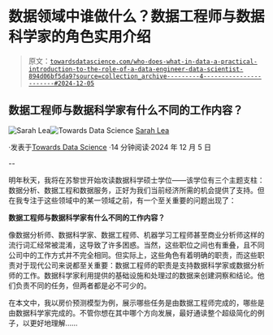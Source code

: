 # 数据领域中谁做什么？数据工程师与数据科学家的角色实用介绍

> 原文：[`towardsdatascience.com/who-does-what-in-data-a-practical-introduction-to-the-role-of-a-data-engineer-data-scientist-894d06bf5da9?source=collection_archive---------4-----------------------#2024-12-05`](https://towardsdatascience.com/who-does-what-in-data-a-practical-introduction-to-the-role-of-a-data-engineer-data-scientist-894d06bf5da9?source=collection_archive---------4-----------------------#2024-12-05)

## 数据工程师与数据科学家有什么不同的工作内容？

[](https://medium.com/@schuerch_sarah?source=post_page---byline--894d06bf5da9--------------------------------)![Sarah Lea](https://medium.com/@schuerch_sarah?source=post_page---byline--894d06bf5da9--------------------------------)[](https://towardsdatascience.com/?source=post_page---byline--894d06bf5da9--------------------------------)![Towards Data Science](https://towardsdatascience.com/?source=post_page---byline--894d06bf5da9--------------------------------) [Sarah Lea](https://medium.com/@schuerch_sarah?source=post_page---byline--894d06bf5da9--------------------------------)

·发表于[Towards Data Science](https://towardsdatascience.com/?source=post_page---byline--894d06bf5da9--------------------------------) ·14 分钟阅读·2024 年 12 月 5 日

--

明年秋天，我将在苏黎世开始攻读数据科学硕士学位——该学位有三个主题支柱：数据分析、数据工程和数据服务，正好为我们当前经济所需的机会提供了支持。但在我专注于这些领域中的某一领域之前，有一个至关重要的问题出现了：

**数据工程师与数据科学家有什么不同的工作内容？**

像数据分析师、数据科学家、数据工程师、机器学习工程师甚至商业分析师这样的流行词汇经常被混淆，这导致了许多困惑。当然，这些职位之间也有重叠，且不同公司中的工作方式并不完全相同。但实际上，这些角色有着明确的职责，而这些职责对于现代公司来说都至关重要：数据工程师的职责是支持数据科学家或数据分析师的工作。数据科学家利用提供的基础设施和处理过的数据来创建洞察和结论。他们负责不同的任务，但两者都是必不可少的。

在本文中，我以房价预测模型为例，展示哪些任务是由数据工程师完成的，哪些是由数据科学家完成的。不管你想在其中哪个方向发展，最好通读整个超级简化的例子，以更好地理解……
